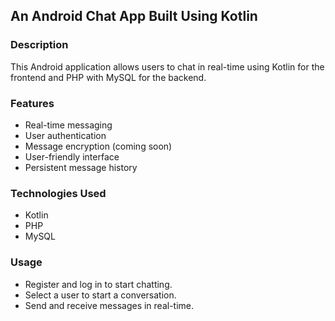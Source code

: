 ## An Android Chat App Built Using Kotlin

### Description
This Android application allows users to chat in real-time using Kotlin for the frontend and PHP with MySQL for the backend.

### Features
- Real-time messaging
- User authentication
- Message encryption (coming soon)
- User-friendly interface
- Persistent message history

### Technologies Used
- Kotlin
- PHP
- MySQL

### Usage
- Register and log in to start chatting.
- Select a user to start a conversation.
- Send and receive messages in real-time.

